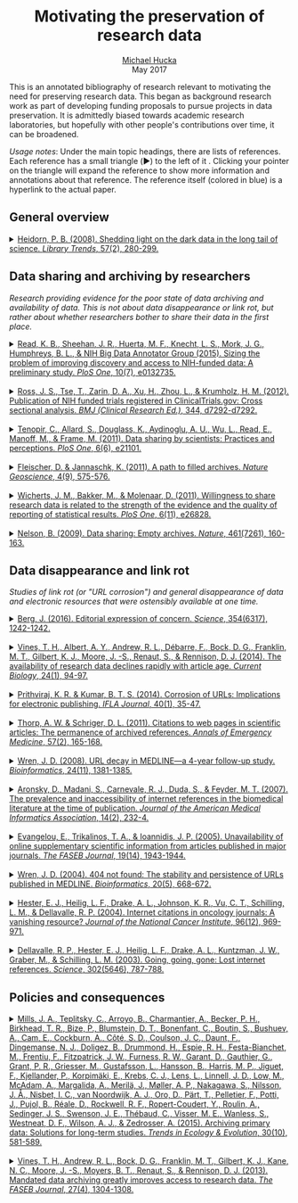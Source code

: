 <h1 align="center">Motivating the preservation of research data</h1>

<p align="center">
<a href="https://github.com/mhucka">Michael Hucka</a><br>
May 2017<br>
</p>

This is an annotated bibliography of research relevant to motivating the need for preserving research data.  This began as background research work as part of developing funding proposals to pursue projects in data preservation.  It is admittedly biased towards academic research laboratories, but hopefully with other people's contributions over time, it can be broadened.

*Usage notes*: Under the main topic headings, there are lists of references.  Each reference has a small triangle (▶︎) to the left of it .  Clicking your pointer on the triangle will expand the reference to show more information and annotations about that reference.  The reference itself (colored in blue) is a hyperlink to the actual paper.


## General overview

<details>
<summary><a href="files/heidorn_2008.pdf">Heidorn, P. B. (2008). Shedding light on the dark data in the long tail of science. <i>Library Trends</i>, 57(2), 280-299.</a></summary><br>
<em>
Outstanding article. Lays out the problem faced by libraries to preserve research output when much of scholarly data is never disseminated or published in a conventional form. Coined the term "dark data": "any data that is not easily found by potential users. Dark data may be positive or negative research findings or from either “large” or “small” science. Like dark matter, this dark data on the basis of volume may be more important than that which can be easily seen." Applies the concept of long-tail economics to science data. Discusses in a single place essentially all of the problems faced today by data preservation efforts in academia.
</em>
</details>


## Data sharing and archiving by researchers

<em>Research providing evidence for the poor state of data archiving and availability of data. This is not about data disappearance or link rot, but rather about whether researchers bother to share their data in the first place.</em>

<details>
<summary><a href="files/read_et_al_2015.pdf">Read, K. B., Sheehan, J. R., Huerta, M. F., Knecht, L. S., Mork, J. G., Humphreys, B. L., & NIH Big Data Annotator Group (2015). Sizing the problem of improving discovery and access to NIH-funded data: A preliminary study. <i>PloS One</i>, 10(7), e0132735.</a></summary><br>
<em>
They studied how many of the data sets generated annually by NIH-funded researchers was not deposited in a known data repository. They did this by analyzing journal articles in PubMed Central that could be identified as NIH-funded. They found "about 12% of the articles explicitly mention deposition of datasets in recognized repositories, leaving 88% that are invisible datasets." (Note that this does not necessarily mean the datasets are completely inaccessible, only that the are not reported as being deposited in a known location. They may be available from somewhere.) They also discuss how discoverability could be improved.
</em>
</details><br>

<details>
<summary><a href="files/ross_et_al_2012.pdf">Ross, J. S., Tse, T., Zarin, D. A., Xu, H., Zhou, L., & Krumholz, H. M. (2012). Publication of NIH funded trials registered in ClinicalTrials.gov: Cross sectional analysis. <i>BMJ (Clinical Research Ed.)</i>, 344, d7292-d7292.</a></summary><br>
<em>
Examined publication of NIH-funded clinical trials by searching Medline and correlating with ClinicalTrials.gov. Found "fewer than half of trials funded by NIH are published in a peer reviewed biomedical journal indexed by Medline within 30 months of trial completion. Moreover, after a median of 51 months after trial completion, a third of trials remained unpublished."</em>
</details><br>

<details>
<summary><a href="files/tenopir_et_al_2011.pdf">Tenopir, C., Allard, S., Douglass, K., Aydinoglu, A. U., Wu, L., Read, E., Manoff, M., & Frame, M. (2011). Data sharing by scientists: Practices and perceptions. <i>PloS One</i>, 6(6), e21101.</a></summary><br>
<em>
Surveyed researchers and asked them why they did or did not share their data. Also investigates some of the difficulties reported b people who do try to share their data. This is the best survey of its kind that I have found so far. This provides evidence that scientists have lots of excuses not to deposit their data in data archives.
</em>
</details><br>

<details>
<summary><a href="files/fleischer_et_al_2011.pdf">Fleischer, D. & Jannaschk, K. (2011). A path to filled archives. <i>Nature Geoscience</i>, 4(9), 575-576.</a></summary><br>
<em>
Short commentary on the state of data archiving and what the authors think it will take to improve things. Echoes much of what we already know. The following are some choice quotes: "We argue that most scientists view data deposition in remote archives as a burden, because it is too far removed from their daily routine." […] "The human interaction in the data pathway creates unacceptable bottlenecks: only an automated process can turn around the full quantity of data that are generated and published. The curation system simply will be overwhelmed if all data are to be submitted." […] "… we propose that each scientific institution should support its scientists in the form of local data navigators, in combination with structured data storage."
</em>
</details><br>

<details>
<summary><a href="files/wicherts_et_al_2011.pdf">Wicherts, J. M., Bakker, M., & Molenaar, D. (2011). Willingness to share research data is related to the strength of the evidence and the quality of reporting of statistical results. <i>PloS One</i>, 6(11), e26828.</a></summary><br>
<em>
Examined the hypothesis that researchers are reluctant to share data because the fear that reanalysis by other people may expose errors in their work or produce contradictory conclusions. Of 49 authors contacted, 21 shared some data; 13 failed to respond; 3 refused to share; 12 promised to share at a later date but never even after 6 years. Wicherts et al. then examined the correlation between the statistical power of the authors' published papers and their willingness to share data. They found authors were less likely to want to share data when the results they published had lower statistical power.
</em>
</details><br>

<details>
<summary><a href="files/nelson_2009.pdf">Nelson, B. (2009). Data sharing: Empty archives. <i>Nature</i>, 461(7261), 160-163.</a></summary><br>
<em>
Examines the state of data archives at the time, and the reasons it has been difficult to get researchers to archive their data.
</em>
</details>


## Data disappearance and link rot

<em>Studies of link rot (or "URL corrosion") and general disappearance of data and electronic resources that were ostensibly available at one time.</em>

<details>
<summary><a href="files/berg_2016.pdf">Berg, J. (2016). Editorial expression of concern. <i>Science</i>, 354(6317), 1242-1242.</a></summary><br>
<em>
"The authors have notified Science of the theft of the computer on which the raw data for the paper were stored. These data were not backed up on any other device nor deposited in an appropriate repository. Science is publishing this Editorial Expression of Concern to alert our readers to the fact that no further data can be made available, beyond those already presented in the paper and its supplement, to enable readers to understand, assess, reproduce, or extend the conclusions of the paper. 
</em>
</details><br>

<details>
<summary><a href="files/vines_et_al_2014.pdf">Vines, T. H., Albert, A. Y., Andrew, R. L., Débarre, F., Bock, D. G., Franklin, M. T., Gilbert, K. J., Moore, J. -S., Renaut, S., & Rennison, D. J. (2014). The availability of research data declines rapidly with article age. <i>Current Biology</i>, 24(1), 94-97.</a></summary><br>
<em>
Examined how quickly data becomes unavailable after publication of a research paper. In order to avoid confounding factors due to different practices in different fields, they focused on a specific domain (articles containing morphological data from plants or animals using a particular kind of analysis). They found that "The major cause of the reduced data availability for older papers was the rapid increase in the proportion of data sets reported as either lost or on inaccessible storage media. For papers where authors reported the status of their data, the odds of the data being extant decreased by 17% per year."
</em>
</details><br>

<details>
<summary><a href="files/prithviraj_et_al_2014.pdf">Prithviraj, K. R. & Kumar, B. T. S. (2014). Corrosion of URLs: Implications for electronic publishing. <i>IFLA Journal</i>, 40(1), 35-47.</a></summary><br>
<em>
Another study of link rot (which they call "URL corrosion"). They found very high rates. This paper is also interesting because it cites and summarizes a large number of other studies on the same topic.
</em>
</details><br>

<details>
<summary><a href="files/thorp_schriger_2011.pdf">Thorp, A. W. & Schriger, D. L. (2011). Citations to web pages in scientific articles: The permanence of archived references. <i>Annals of Emergency Medicine</i>, 57(2), 165-168.</a></summary><br>
<em>
Another study of how published URLs become inaccessible over time. Studied how the web pages at URLs changed after authors referenced it in papers. Method: "We scanned the “Articles in Press” section in Annals of Emergency Medicine from March 2009 through June 2010 for Internet references in research articles. If an Internet reference produced the authors’ expected content, the Web page was archived with WebCite (http://www.webcitation.org). Because the archived Web page does not change, we compared it with the original URL to determine whether the original Web page had changed. We attempted to access each original URL and archived Web site URL at 3-month intervals from the time of online publication during an 18-month study period." They found that 35% of the original URLs were lost, but none of the ones in WebCite were lost.
</em>
</details><br>

<details>
<summary><a href="files/wren_2008.pdf">Wren, J. D. (2008). URL decay in MEDLINE—a 4-year follow-up study. <i>Bioinformatics</i>, 24(11), 1381-1385.</a></summary><br>
<em>
Follow up to Wren's 2004 study (below). Found no significant change in the rate of decay of URLs. However, found that URLs that were cited more than twice were much less likely to disappear than those cited only once or twice. (I.e., more popular resources were more likely to resist decay.) An important caveat here is that this is about published URLs; the underlying data or resource may still be available elsewhere.
</em>
</details><br>

<details>
<summary><a href="files/aronsky_et_al_2007.pdf">Aronsky, D., Madani, S., Carnevale, R. J., Duda, S., & Feyder, M. T. (2007). The prevalence and inaccessibility of internet references in the biomedical literature at the time of publication. <i>Journal of the American Medical Informatics Association</i>, 14(2), 232-4.</a></summary><br>
<em>
A 2007 study of the citations in 4,700 papers from 844 different journals. They examined which ones of the citations were to Internet resources. Found that 12% of those internet resources were already inaccessible within 2 days of an article's release. This paper is also useful for the citations includes to other similar studies.
</em>
</details><br>

<details>
<summary><a href="files/evangelou_et_al_2005.pdf">Evangelou, E., Trikalinos, T. A., & Ioannidis, J. P. (2005). Unavailability of online supplementary scientific information from articles published in major journals. <i>The FASEB Journal</i>, 19(14), 1943-1944.</a></summary><br>
<em>
A 2005 study of link rot for top journals: Science, Nature, Cell, New England Journal of Medicine, Lancet, and PNAS. Found that nearly 5% of online supplementary information links were bad after 2 years, and nearly 10% were bad after 5 years. 
</em>
</details><br>

<details>
<summary><a href="files/wren_2004.pdf">Wren, J. D. (2004). 404 not found: The stability and persistence of URLs published in MEDLINE. <i>Bioinformatics</i>, 20(5), 668-672.</a></summary><br>
<em>
Another study of how URLs published in research journals become inaccessible over time. For the time span evaluated (1994–2002), he found a 19% cummulative loss per year, meaning 19% of URLs become inaccessible per year, every year. Obviously not relevant today bc of the age, but useful as a marker when comparing to recent studies of data loss.
</em>
</details><br>

<details>
<summary><a href="files/hester_et_al_2004.pdf">Hester, E. J., Heilig, L. F., Drake, A. L., Johnson, K. R., Vu, C. T., Schilling, L. M., & Dellavalle, R. P. (2004). Internet citations in oncology journals: A vanishing resource? <i>Journal of the National Cancer Institute</i>, 96(12), 969-971.</a></summary><br>
<em>
Short 2004 article about how many URLs referenced in cancer research journals became inaccessible over time. "9.5%, 10%, and 33% of Internet addresses were inactive 5, 17, and 29 months after publication, respectively."
</em>
</details><br>

<details>
<summary><a href="files/dellavalle_et_al_2003.pdf">Dellavalle, R. P., Hester, E. J., Heilig, L. F., Drake, A. L., Kuntzman, J. W., Graber, M., & Schilling, L. M. (2003). Going, going, gone: Lost internet references. <i>Science</i>, 302(5646), 787-788.</a></summary><br>
<em>
A short 2003 paper reviewing the (then) evidence of URL rot and data loss from web sources found in JAMA, NEJM and Science. Obviously not relevant today bc of the age, but useful as a marker when comparing to recent studies of data loss. Also has a great quote that can be used to motivate regular website archiving: "Readers, however, cannot be assured that the information captured by Internet Archive, or Google, or even an active URL is unchanged compared with the information originally captured by the authors."
</em>
</details>


## Policies and consequences

<details>
<summary><a href="files/mills_et_al_2015.pdf">Mills, J. A., Teplitsky, C., Arroyo, B., Charmantier, A., Becker, P. H., Birkhead, T. R., Bize, P., Blumstein, D. T., Bonenfant, C., Boutin, S., Bushuev, A., Cam, E., Cockburn, A., Côté, S. D., Coulson, J. C., Daunt, F., Dingemanse, N. J., Doligez, B., Drummond, H., Espie, R. H., Festa-Bianchet, M., Frentiu, F., Fitzpatrick, J. W., Furness, R. W., Garant, D., Gauthier, G., Grant, P. R., Griesser, M., Gustafsson, L., Hansson, B., Harris, M. P., Jiguet, F., Kjellander, P., Korpimäki, E., Krebs, C. J., Lens, L., Linnell, J. D., Low, M., McAdam, A., Margalida, A., Merilä, J., Møller, A. P., Nakagawa, S., Nilsson, J. Å., Nisbet, I. C., van Noordwijk, A. J., Oro, D., Pärt, T., Pelletier, F., Potti, J., Pujol, B., Réale, D., Rockwell, R. F., Ropert-Coudert, Y., Roulin, A., Sedinger, J. S., Swenson, J. E., Thébaud, C., Visser, M. E., Wanless, S., Westneat, D. F., Wilson, A. J., & Zedrosser, A. (2015). Archiving primary data: Solutions for long-term studies. <i>Trends in Ecology & Evolution</i>, 30(10), 581-589.</a></summary><br>
<em>
Surveyed researchers in ecology and evolution research, about public data archiving in repositories such as Dryad. Found considerable resistance. The reasons given by researchers concern what data would be archived and to whom access would be given. The paper gives a list of reasons for objections given by people, and proposes some possible solutions. One of the suggestions is this: "Data could be archived on institutional servers, and the institution and its staff could control access and determine if collaboration is appropriate. [...]. Such institutional databases also allow the preservation of data and their accessibility after the Pl retires."  Another idea: "implement data-tracking, allowing data collectors to obtain information  on who is using the data and why. For example, any request for data to the Climate Change, Agriculture, and Food Security Data Portal triggers an email to be sent to the PI who deposited the data. Journals should have a rule that no paper is considered where the data users have not corresponded with the data owners and included appropriate acknowledgement of the source of the data within the paper."</em>
</details><br>

<details>
<summary><a href="files/vines_et_al_2013.pdf">Vines, T. H., Andrew, R. L., Bock, D. G., Franklin, M. T., Gilbert, K. J., Kane, N. C., Moore, J. -S., Moyers, B. T., Renaut, S., & Rennison, D. J. (2013). Mandated data archiving greatly improves access to research data. <i>The FASEB Journal</i>, 27(4), 1304-1308.</a></summary><br>
<em>
Examined the impact of journal policies on the availability of data. Found that when journals required archiving of data, it improves the odds of finding the data online by 1000 times. However, when it is not a requirement, less than 23% of the data was available online. Journals studied focused on evolutionary biology and included BMC Evolutionary Biology and PLoS One. Conclusion: mandatory data deposition rules by journals had the greatest impact on data availability.
</em>
</details><br>


<!--
template:

<details>
<summary><a href="files/"></a></summary><br>
<em>
</em>
</details><br>
-->
